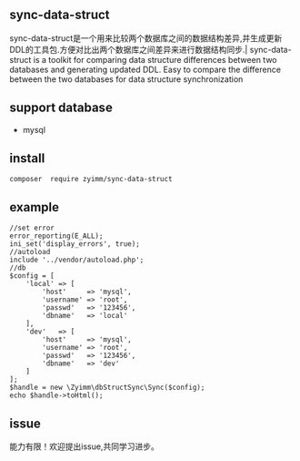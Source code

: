 ## sync-data-struct
sync-data-struct是一个用来比较两个数据库之间的数据结构差异,并生成更新DDL的工具包.方便对比出两个数据库之间差异来进行数据结构同步.|
sync-data-struct is a toolkit for comparing data structure differences between two databases and generating updated DDL. Easy to compare the difference between the two databases for data structure synchronization

## support database
- mysql

## install
```
composer  require zyimm/sync-data-struct
```
## example
```
//set error
error_reporting(E_ALL);
ini_set('display_errors', true);
//autoload
include '../vendor/autoload.php';
//db
$config = [
    'local' => [
        'host'     => 'mysql',
        'username' => 'root',
        'passwd'   => '123456',
        'dbname'   => 'local'
    ],
    'dev'   => [
        'host'     => 'mysql',
        'username' => 'root',
        'passwd'   => '123456',
        'dbname'   => 'dev'
    ]
];
$handle = new \Zyimm\dbStructSync\Sync($config);
echo $handle->toHtml();
```

## issue
能力有限！欢迎提出issue,共同学习进步。
